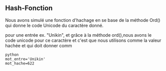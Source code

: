 ## Hash-Fonction

Nous avons simulé une fonction d'hachage en se base de la méthode Ord() qui donne le code Unicode du caractère donné. 

pour une entrée ex. "Unikin", et grâce à la méthode ord(),nous avons le code unicode pour ce caractère et c'est que nous utilisons comme la valeur hachée et qui doit donner comm
```
python
mot_entre='Unikin'
mot_hache=622